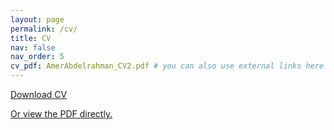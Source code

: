 ```yaml
---
layout: page
permalink: /cv/
title: CV
nav: false
nav_order: 5
cv_pdf: AmerAbdelrahman_CV2.pdf # you can also use external links here
---
```



<div class="text-center">
  <a href="/assets/pdf/AmerAbdelrahman_CV2.pdf" class="btn btn-primary" role="button" download>Download CV</a>
</div>
<p class="text-center mt-2">
  <a href="/assets/pdf/AmerAbdelrahman_CV2.pdf">Or view the PDF directly.</a>
</p>